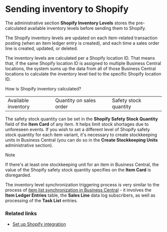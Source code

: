 # Sending inventory to Shopify

The administrative section **Shopify Inventory Levels** stores the pre-calculated available inventory levels before sending them to Shopify.

The Shopify inventory levels are updated on each item-related transaction posting (when an item ledger entry is created), and each time a sales order line is created, updated, or deleted.

The inventory levels are calculated per a Shopify location ID. That means that, if the same Shopify location ID is assigned to multiple Business Central locations, the system sums up the data from all of those Business Central locations to calculate the inventory level tied to the specific Shopify location ID.

How is Shopify inventory calculated?

|                     |                         |                       |
|---------------------|-------------------------|-----------------------|
| Available inventory | Quantity on sales order | Safety stock quantity |

The safety stock quantity can be set in the **Shopify Safety Stock Quantity** field of the **Item Card** of any item. It helps limit stock shortages due to unforeseen events. If you wish to set a different level of Shopify safety stock quantity for each item variant, it's necessary to create stockkeeping units in Business Central (you can do so in the **Create Stockkeeping Units** administrative section).

> [!Note]
> If there's at least one stockkeeping unit for an item in Business Central, the value of the Shopify safety stock quantity specifies on the **Item Card** is disregarded.

The inventory level synchronization triggering process is very similar to the process of [item list synchronization in Business Central](./syncitemslist.md) - it involves the **Item Ledger Entries** table, the **Sales Line** data log subscribers, as well as processing of the **Task List** entries.

### Related links
- [Set up Shopify integration](./setupshopifyintegration.md)